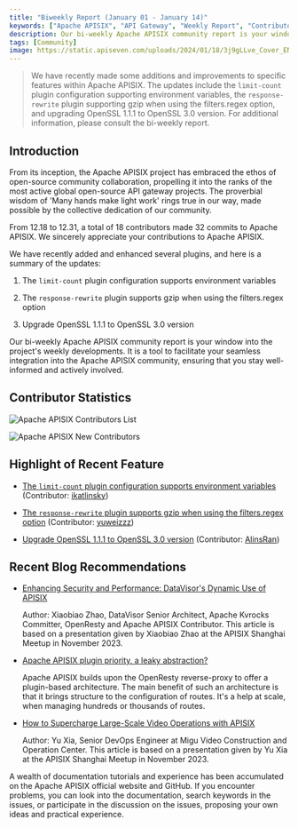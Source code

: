 ```yaml
---
title: "Biweekly Report (January 01 - January 14)"
keywords: ["Apache APISIX", "API Gateway", "Weekly Report", "Contributor"]
description: Our bi-weekly Apache APISIX community report is your window into the project's weekly developments. It is a tool to facilitate your seamless integration into the Apache APISIX community, ensuring that you stay well-informed and actively involved.
tags: [Community]
image: https://static.apiseven.com/uploads/2024/01/18/3j9gLLve_Cover_ENG.png
---
```


> We have recently made some additions and improvements to specific features within Apache APISIX. The updates include the `limit-count` plugin configuration supporting environment variables, the `response-rewrite` plugin supporting gzip when using the filters.regex option, and upgrading OpenSSL 1.1.1 to OpenSSL 3.0 version. For additional information, please consult the bi-weekly report.
<!--truncate-->
## Introduction

From its inception, the Apache APISIX project has embraced the ethos of open-source community collaboration, propelling it into the ranks of the most active global open-source API gateway projects. The proverbial wisdom of 'Many hands make light work' rings true in our way, made possible by the collective dedication of our community.

From 12.18 to 12.31, a total of 18 contributors made 32 commits to Apache APISIX. We sincerely appreciate your contributions to Apache APISIX.

We have recently added and enhanced several plugins, and here is a summary of the updates:

1. The `limit-count` plugin configuration supports environment variables

2. The `response-rewrite` plugin supports gzip when using the filters.regex option

3. Upgrade OpenSSL 1.1.1 to OpenSSL 3.0 version

Our bi-weekly Apache APISIX community report is your window into the project's weekly developments. It is a tool to facilitate your seamless integration into the Apache APISIX community, ensuring that you stay well-informed and actively involved.

## Contributor Statistics

![Apache APISIX Contributors List](https://static.apiseven.com/uploads/2024/01/03/CPoS8MJV_Con.png)

![Apache APISIX New Contributors](https://static.apiseven.com/uploads/2024/01/03/Cs8W4P1U_New.png)

## Highlight of Recent Feature

- [The `limit-count` plugin configuration supports environment variables](https://github.com/apache/apisix/pull/10607) (Contributor: [ikatlinsky](https://github.com/ikatlinsky))

- [The `response-rewrite` plugin supports gzip when using the filters.regex option](https://github.com/apache/apisix/pull/10637) (Contributor: [yuweizzz](https://github.com/yuweizzz))

- [Upgrade OpenSSL 1.1.1 to OpenSSL 3.0 version](https://github.com/apache/apisix/pull/10724) (Contributor: [AlinsRan](https://github.com/AlinsRan))

## Recent Blog Recommendations

- [Enhancing Security and Performance: DataVisor's Dynamic Use of APISIX](https://apisix.apache.org/blog/2023/12/19/datavisor-uses-apisix/)

  Author: Xiaobiao Zhao, DataVisor Senior Architect, Apache Kvrocks Committer, OpenResty and Apache APISIX Contributor. This article is based on a presentation given by Xiaobiao Zhao at the APISIX Shanghai Meetup in November 2023.

- [Apache APISIX plugin priority, a leaky abstraction?](https://apisix.apache.org/blog/2023/12/14/apisix-plugins-priority-leaky-abstraction/)

  Apache APISIX builds upon the OpenResty reverse-proxy to offer a plugin-based architecture. The main benefit of such an architecture is that it brings structure to the configuration of routes. It's a help at scale, when managing hundreds or thousands of routes.

- [How to Supercharge Large-Scale Video Operations with APISIX](https://apisix.apache.org/blog/2023/12/14/migu-video-adopts-apisix/)

  Author: Yu Xia, Senior DevOps Engineer at Migu Video Construction and Operation Center. This article is based on a presentation given by Yu Xia at the APISIX Shanghai Meetup in November 2023.

A wealth of documentation tutorials and experience has been accumulated on the Apache APISIX official website and GitHub. If you encounter problems, you can look into the documentation, search keywords in the issues, or participate in the discussion on the issues, proposing your own ideas and practical experience.
